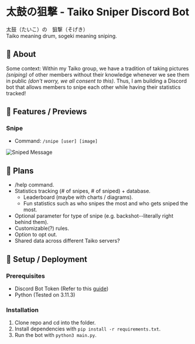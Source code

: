# 太鼓の狙撃 - Taiko Sniper Discord Bot
太鼓（たいこ）の　狙撃（そげき）  
Taiko meaning drum, sogeki meaning sniping.  
## 🎯 About
Some context: Within my Taiko group, we have a tradition of taking pictures _(sniping)_ of other members without their knowledge whenever we see them in public _(don't worry, we all consent to this)_. Thus, I am building a Discord bot that allows members to snipe each other while having their statistics tracked!  
## 🔧 Features / Previews
### Snipe
- Command: `/snipe [user] [image]`

![Sniped Message](https://github.com/user-attachments/assets/d18865db-65e2-4c31-af76-00e7eb4a35a2)
## 📝 Plans
- /help command.
- Statistics tracking (# of snipes, # of sniped) + database.
  - Leaderboard (maybe with charts / diagrams).
  - Fun statistics such as who snipes the most and who gets sniped the most.
- Optional parameter for type of snipe (e.g. backshot--literally right behind them).
- Customizable(?) rules.
- Option to opt out.
- Shared data across different Taiko servers?
## 🚀 Setup / Deployment
### Prerequisites
- Discord Bot Token (Refer to this [guide](https://discordpy.readthedocs.io/en/stable/discord.html))
- Python (Tested on 3.11.3)
### Installation
1. Clone repo and cd into the folder.
2. Install dependencies with `pip install -r requirements.txt`.
3. Run the bot with `python3 main.py`.  
